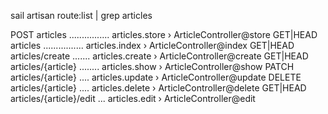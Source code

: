 
sail artisan route:list | grep articles


POST      articles ................ articles.store › ArticleController@store
GET|HEAD  articles ................ articles.index › ArticleController@index
GET|HEAD  articles/create ....... articles.create › ArticleController@create
GET|HEAD  articles/{article} ........ articles.show › ArticleController@show
PATCH     articles/{article} .... articles.update › ArticleController@update
DELETE    articles/{article} .... articles.delete › ArticleController@delete
GET|HEAD  articles/{article}/edit ... articles.edit › ArticleController@edit

